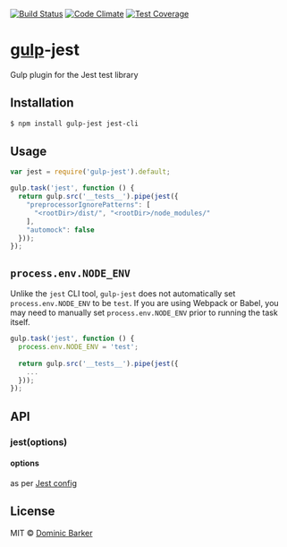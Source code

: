 [![Build Status](https://travis-ci.org/alansouzati/gulp-jest.svg?branch=master)](https://travis-ci.org/alansouzati/gulp-jest)
[![Code Climate](https://codeclimate.com/github/alansouzati/gulp-jest/badges/gpa.svg)](https://codeclimate.com/github/alansouzati/gulp-jest)
[![Test Coverage](https://codeclimate.com/github/alansouzati/gulp-jest/badges/coverage.svg)](https://codeclimate.com/github/alansouzati/gulp-jest/coverage)

# [gulp](http://gulpjs.com)-jest

Gulp plugin for the Jest test library

## Installation

```bash
$ npm install gulp-jest jest-cli
```

## Usage

```javascript
var jest = require('gulp-jest').default;

gulp.task('jest', function () {
  return gulp.src('__tests__').pipe(jest({
    "preprocessorIgnorePatterns": [
      "<rootDir>/dist/", "<rootDir>/node_modules/"
    ],
    "automock": false
  }));
});

```

## `process.env.NODE_ENV`

Unlike the `jest` CLI tool, `gulp-jest` does not automatically set `process.env.NODE_ENV` 
to be `test`. If you are using Webpack or Babel, you may need to manually set `process.env.NODE_ENV`
prior to running the task itself.

```javascript
gulp.task('jest', function () {
  process.env.NODE_ENV = 'test';
  
  return gulp.src('__tests__').pipe(jest({
    ...
  }));
});
```

## API

### jest(options)

#### options

as per [Jest config](http://facebook.github.io/jest/docs/configuration.html)

## License

MIT © [Dominic Barker](http://www.dombarker.co.uk)
